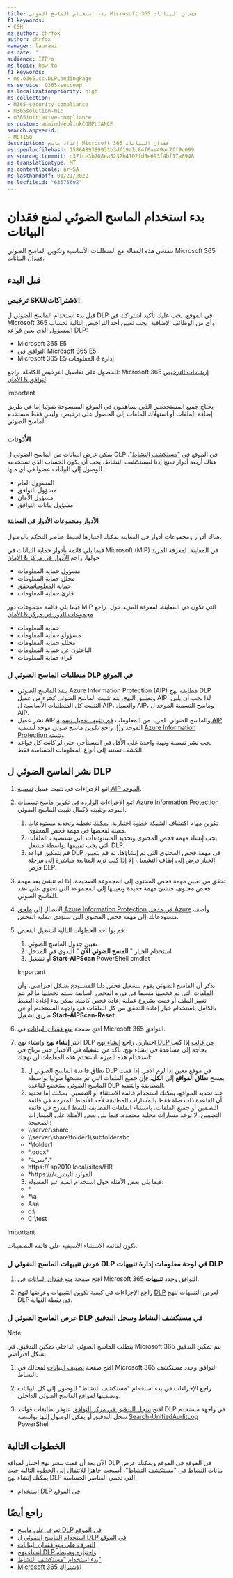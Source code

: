 ```yaml
---
title: بدء استخدام الماسح الضوئي Microsoft 365 فقدان البيانات
f1.keywords:
- CSH
ms.author: chrfox
author: chrfox
manager: laurawi
ms.date: ''
audience: ITPro
ms.topic: how-to
f1_keywords:
- ms.o365.cc.DLPLandingPage
ms.service: O365-seccomp
ms.localizationpriority: high
ms.collection:
- M365-security-compliance
- m365solution-mip
- m365initiative-compliance
ms.custom: admindeeplinkCOMPLIANCE
search.appverid:
- MET150
description: إعداد ماسح Microsoft 365 فقدان البيانات
ms.openlocfilehash: 1586489389931b3df19a1c84f0ae49ac7ff9c099
ms.sourcegitcommit: d37fce3b708ea5232b4102fd0e693f4bf17a8948
ms.translationtype: MT
ms.contentlocale: ar-SA
ms.lasthandoff: 01/21/2022
ms.locfileid: "63575692"
---
```

# <a name="get-started-with-the-data-loss-prevention-on-premises-scanner"></a>بدء استخدام الماسح الضوئي لمنع فقدان البيانات

تتمشى هذه المقالة مع المتطلبات الأساسية وتكوين الماسح الضوئي Microsoft 365 فقدان البيانات.

## <a name="before-you-begin"></a>قبل البدء

### <a name="skusubscriptions-licensing"></a>ترخيص SKU/الاشتراكات

قبل بدء استخدام الماسح الضوئي ل DLP في الموقع، يجب عليك تأكيد اشتراكك [](https://www.microsoft.com/microsoft-365/compare-microsoft-365-enterprise-plans?rtc=1) في Microsoft 365 وأي من الوظائف الإضافية. يجب تعيين أحد التراخيص التالية لحساب المسؤول الذي يعين قواعد DLP:

- Microsoft 365 E5
- التوافق في Microsoft 365 E5
- Microsoft 365 E5 إدارة & المعلومات 


للحصول على تفاصيل الترخيص الكاملة، راجع: Microsoft 365 [إرشادات الترخيص لتوافق & الأمان](/office365/servicedescriptions/microsoft-365-service-descriptions/microsoft-365-tenantlevel-services-licensing-guidance/microsoft-365-security-compliance-licensing-guidance)

> [!IMPORTANT]
> يحتاج جميع المستخدمين الذين يساهمون في الموقع الممسوحة ضوئيا إما عن طريق إضافة الملفات أو استهلاك الملفات إلى الحصول على ترخيص، وليس فقط مستخدم الماسح الضوئي.

### <a name="permissions"></a>الأذونات

يمكن عرض البيانات من الماسح الضوئي ل DLP في الموقع في ["مستكشف النشاط](data-classification-activity-explorer.md)". هناك أربعة أدوار تمنح إذنا لمستكشف النشاط، يجب أن يكون الحساب الذي تستخدمه للوصول إلى البيانات عضوا في أي منها.

- المسؤول العام
- مسؤول التوافق
- مسؤول الأمان
- مسؤول بيانات التوافق

#### <a name="roles-and-role-groups-in-preview"></a>الأدوار ومجموعات الأدوار في المعاينة

هناك أدوار ومجموعات أدوار في المعاينة يمكنك اختبارها لضبط عناصر التحكم بالوصول.

فيما يلي قائمة بأدوار حماية البيانات في Microsoft (MIP) في المعاينة. لمعرفة المزيد حولها، راجع [الأدوار في مركز & الأمان](../security/office-365-security/permissions-in-the-security-and-compliance-center.md#roles-in-the-security--compliance-center)

- مسؤول حماية المعلومات
- محلل حماية المعلومات
- حماية المعلوماتمحقق
- قارئ حماية المعلومات

فيما يلي قائمة مجموعات دور MIP التي تكون في المعاينة. لمعرفة المزيد حول، راجع [مجموعات الدور في مركز & الأمان](../security/office-365-security/permissions-in-the-security-and-compliance-center.md#role-groups-in-the-security--compliance-center)

- حماية المعلومات
- مسؤولو حماية المعلومات
- محللو حماية المعلومات
- الباحثون عن حماية المعلومات
- قراء حماية المعلومات

### <a name="dlp-on-premises-scanner-prerequisites"></a>متطلبات الماسح الضوئي ل DLP في الموقع

- ينفذ الماسح الضوئي Azure Information Protection (AIP) مطابقة نهج DLP وتطبيق النهج. يتم تثبيت الماسح الضوئي كجزء من عميل AIP، لذا يجب أن يلبي التثبيت كل المتطلبات الأساسية ل AIP، والعميل AIP، وماسح التسمية الموحد ل AIP.
- نشر عميل AIP والماسح الضوئي. لمزيد من المعلومات [قم بتثبيت عميل تسمية AIP](/azure/information-protection/rms-client/install-unifiedlabelingclient-app) الموحد و[]، راجع تكوين ماسح ضوئي موحد لتسمية [Azure Information Protection وتثبيته](/azure/information-protection/deploy-aip-scanner-configure-install).
- يجب نشر تسمية ونهية واحدة على الأقل في المستأجر، حتى لو كانت كل قواعد الكشف تستند إلى أنواع المعلومات الحساسة فقط.

## <a name="deploy-the-dlp-on-premises-scanner"></a>نشر الماسح الضوئي ل DLP

1. اتبع الإجراءات في تثبيت عميل [تسمية AIP الموحد](/azure/information-protection/rms-client/install-unifiedlabelingclient-app). 
2. اتبع الإجراءات الواردة في تكوين ماسح تسميات [Azure Information Protection](/azure/information-protection/deploy-aip-scanner-configure-install) الموحد وتثبيته لإكمال تثبيت الماسح الضوئي.
    1. تكوين مهام اكتشاف الشبكة خطوة اختيارية. يمكنك تخطيه وتحديد مستودعات معينة لفحصها في مهمة فحص المحتوى.
    2. يجب إنشاء مهمة فحص المحتوى وتحديد المستودعات التي تستضيف الملفات التي يجب تقييمها بواسطة مشغل DLP.
    3. قم بتمكين قواعد DLP في مهمة فحص المحتوى التي تم إنشاؤها،  ثم قم بتعيين الخيار فرض إلى إيقاف التشغيل، إلا إذا كنت تريد المتابعة مباشرة إلى مرحلة فرض DLP.
3. تحقق من تعيين مهمة فحص المحتوى إلى المجموعة الصحيحة. إذا لم تنشئ بعد مهمة فحص محتوى، فنشئ مهمة جديدة وتعيينها إلى المجموعة التي تحتوي على عقد الماسح الضوئي.

4. الاتصال إلى [ملحق Azure Information Protection في مدخل Azure](https://portal.azure.com/#blade/Microsoft_Azure_InformationProtection/DataClassGroupEditBlade/scannerProfilesBlade) وأضف مستودعاتك إلى مهمة فحص المحتوى التي ستؤدي عملية الفحص.

5. قم بوا أحد الخطوات التالية لتشغيل الفحص:
    1. تعيين جدول الماسح الضوئي
    1. استخدام الخيار " **المسح الضوئي الآن** " اليدوي في المدخل
    1. أو تشغيل **Start-AIPScan** PowerShell cmdlet

   > [!IMPORTANT]
   > تذكر أن الماسح الضوئي يقوم بتشغيل فحص دلتا للمستودع بشكل افتراضي، وأن الملفات التي تم فحصها مسبقا في دورة الفحص السابقة سيتم تخطيها ما لم يتم تغيير الملف أو قمت بشروع عملية إعادة فحص كاملة. يمكن بدء إعادة الضبط بالكامل باستخدام خيار إعادة التحقق  من كل الملفات في واجهة المستخدم أو عن طريق تشغيل **Start-AIPScan-Reset**.

6.  افتح صفحة [منع فقدان البيانات](https://compliance.microsoft.com/datalossprevention?viewid=policies) في Microsoft 365 التوافق.

7. اختر **إنشاء نهج** وإنشاء نهج DLP اختباري. راجع [إنشاء نهج DLP من قالب](create-a-dlp-policy-from-a-template.md) إذا كنت بحاجة إلى مساعدة في إنشاء نهج. تأكد من تشغيله في الاختبار حتى ترتاح في استخدام هذه الميزة. استخدم هذه المعلمات لن نهجك:
    1. نطاق قاعدة الماسح الضوئي ل DLP في موقع معين إذا لزم الأمر. إذا قمت بمسح **نطاق المواقع** إلى **الكل**، فإن جميع الملفات التي تم مسحها ضوئيا بواسطة الماسح الضوئي ستخضع لقاعدة DLP المطابقة والتنفيذ.
    1. عند تحديد المواقع، يمكنك استخدام قائمة الاستثناء أو التضمين. يمكنك إما تحديد أن القاعدة ذات صلة فقط بالمسارات المطابقة لأحد الأنماط المدرجة في قائمة التضمين أو جميع الملفات، باستثناء الملفات المطابقة للنمط المدرج في قائمة التضمين. لا توجد مسارات محلية معتمدة. فيما يلي بعض الأمثلة على المسارات الصحيحة:
      - \\\server\share
      - \\\server\share\folder1\subfolderabc
      - \*\\folder1
      - \*.docx\*
      - \*سرية\*.\*
      - https:// sp2010.local/sites/HR
      - \*https:///الموارد البشرية 
    3. فيما يلي بعض الأمثلة حول استخدام القيم غير المقبولة:
      - \*
      - \*\\a
      - Aaa
      - c:\
      - C:\test

> [!IMPORTANT]
> تكون لقائمة الاستثناء الأسبقية على قائمة التضمينات.

### <a name="viewing-dlp-on-premises-scanner-alerts-in-dlp-alerts-management-dashboard"></a>عرض تنبيهات الماسح الضوئي ل DLP في لوحة معلومات إدارة تنبيهات DLP

1. افتح صفحة [منع فقدان البيانات](https://compliance.microsoft.com/datalossprevention?viewid=policies) في Microsoft 365 التوافق وحدد **تنبيهات**.

2. راجع الإجراءات في كيفية تكوين التنبيهات وعرضها لنهج [DLP](dlp-configure-view-alerts-policies.md) لعرض التنبيهات لنهج DLP في نقطة النهاية.

### <a name="viewing-dlp-on-premises-scanner-in-activity-explorer-and-audit-log"></a>عرض الماسح الضوئي ل DLP في مستكشف النشاط وسجل التدقيق

> [!NOTE]
> يتطلب الماسح الضوئي الداخلي تمكين التدقيق. في Microsoft 365 يتم تمكين التدقيق بشكل افتراضي.

1. افتح صفحة [تصنيف البيانات](https://compliance.microsoft.com/dataclassification?viewid=overview) لمجالك في Microsoft 365 التوافق وحدد مستكشف النشاط.

2. راجع الإجراءات في بدء استخدام "[](data-classification-activity-explorer.md)مستكشف النشاط" للوصول إلى كل البيانات وتصفيتها لمواقع الماسح الضوئي الداخلي.

3. افتح [سجل التدقيق في مركز التوافق](https://security.microsoft.com/auditlogsearch). تتوفر تطابقات قواعد DLP في واجهة مستخدم سجل التدقيق أو يمكن الوصول إليها بواسطة [Search-UnifiedAuditLog](/powershell/module/exchange/search-unifiedauditlog) PowerShell 


## <a name="next-steps"></a>الخطوات التالية
الآن بعد أن قمت بنشر نهج اختبار لمواقع DLP في الموقع في الموقع ويمكنك عرض بيانات النشاط في "مستكشف النشاط"، أصبحت جاهزا للانتقال إلى الخطوة التالية حيث يمكنك إنشاء نهج DLP التي تحمي العناصر الحساسة.

- [استخدام DLP في الموقع](dlp-on-premises-scanner-use.md)

## <a name="see-also"></a>راجع أيضًا

- [تعرف على ماسح DLP في الموقع](dlp-on-premises-scanner-learn.md)
- [استخدام الماسح الضوئي ل DLP في الموقع](dlp-on-premises-scanner-use.md)
- [التعرف على منع فقدان البيانات](dlp-learn-about-dlp.md)
- [إنشاء نهج DLP واختباره وضبطه](create-test-tune-dlp-policy.md)
- [بدء استخدام "مستكشف النشاط"](data-classification-activity-explorer.md)
- [Microsoft 365 الاشتراك](https://www.microsoft.com/microsoft-365/compare-microsoft-365-enterprise-plans?rtc=1)
